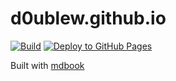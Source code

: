 # d0ublew.github.io

[![Build](https://github.com/d0UBleW/d0ublew.github.io/actions/workflows/build.yml/badge.svg)](https://github.com/d0UBleW/d0ublew.github.io/actions/workflows/build.yml)
[![Deploy to GitHub Pages](https://github.com/d0UBleW/d0ublew.github.io/actions/workflows/pages.yml/badge.svg)](https://github.com/d0UBleW/d0ublew.github.io/actions/workflows/pages.yml)

Built with [mdbook](https://rust-lang.github.io/mdBook/index.html)
